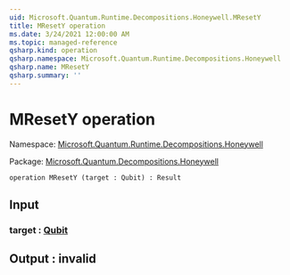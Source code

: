 ```yaml
---
uid: Microsoft.Quantum.Runtime.Decompositions.Honeywell.MResetY
title: MResetY operation
ms.date: 3/24/2021 12:00:00 AM
ms.topic: managed-reference
qsharp.kind: operation
qsharp.namespace: Microsoft.Quantum.Runtime.Decompositions.Honeywell
qsharp.name: MResetY
qsharp.summary: ''
---
```


# MResetY operation

Namespace: [Microsoft.Quantum.Runtime.Decompositions.Honeywell](xref:Microsoft.Quantum.Runtime.Decompositions.Honeywell)

Package: [Microsoft.Quantum.Decompositions.Honeywell](https://nuget.org/packages/Microsoft.Quantum.Decompositions.Honeywell)




```qsharp
operation MResetY (target : Qubit) : Result
```


## Input

### target : [Qubit](xref:microsoft.quantum.lang-ref.qubit)





## Output : __invalid<Result>__

